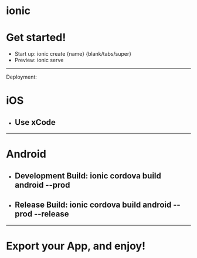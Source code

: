 # ionic

# Get started!

  - Start up: ionic create {name} {blank/tabs/super}
  - Preview: ionic serve
 -------
Deployment:
  # iOS
  - ## Use xCode
  ----------
  # Android 
  - ## Development Build: ionic cordova build android --prod
  - ## Release Build: ionic cordova build android --prod --release
  --------

# Export your App, and enjoy!
